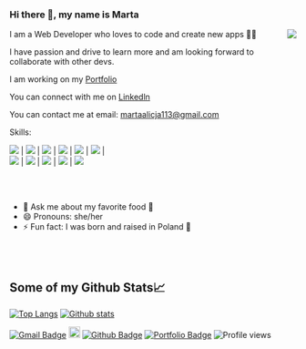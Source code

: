 ### Hi there 👋, my name is Marta 
<!-- ![](https://media.giphy.com/media/jAtdhWRyJxgyiurJTO/giphy.gif) -->
<img align="right" src="https://media.giphy.com/media/jAtdhWRyJxgyiurJTO/giphy.gif" >

I am a Web Developer who loves to code and create new apps 👩‍💻

I have passion and drive to learn more and am looking forward to collaborate with other devs.

I am working on my [Portfolio](https://portfolio-js.martakode.vercel.app/)  

You can connect with me on [Linkedln](https://www.linkedin.com/in/marta-janina-krawczyk/) 

You can contact me at email: <martaalicja113@gmail.com> 

Skills:

![](https://img.shields.io/badge/-JavaScript-darkslategray?color=193549&label=%20&logo=javascript&logoColor=e8e) |
![](https://img.shields.io/badge/-React-darkslategray?color=193549&label=%20&logo=React&logoColor=e8e) |
![](https://img.shields.io/badge/-Redux-ff69b4?color=193549&label=%20&logo=redux&logoColor=e8e)  |
![](https://img.shields.io/badge/-Node.js-ff69b4?color=193549&label=%20&logo=node.js&logoColor=e8e) | 
![](https://img.shields.io/badge/-Jest-ff69b4?color=193549&label=%20&logo=jest&logoColor=e8e)  |
![](https://img.shields.io/badge/-Express.js-ff69b4?color=193549&label=%20&logo=express&logoColor=e8e) |  
![](https://img.shields.io/badge/-SQLite-ff69b4?color=193549&label=%20&logo=SQLite&logoColor=e8e) |
![](https://img.shields.io/badge/-PostgresSQL-ff69b4?color=193549&label=%20&logo=postgresql&logoColor=e8e) |
![](https://img.shields.io/badge/-Python-ff69b4?color=193549&label=%20&logo=python&logoColor=e8e) |
![](https://img.shields.io/badge/-HTML5-ff69b4?color=193549&label=%20&logo=html5&logoColor=e8e) |
![](https://img.shields.io/badge/-CSS-ff69b4?color=193549&label=%20&logo=css-wizardry&logoColor=e8e) 

<br />
<br />

- 💬 Ask me about my favorite food 🥟 
- 😄 Pronouns: she/her 
- ⚡ Fun fact: I was born and raised in Poland 🥟 

<br />
<br />


## Some of my Github Stats📈

[![Top Langs](https://github-readme-stats.vercel.app/api/top-langs/?username=MartaKode&layout=compact&theme=cobalt)](https://github.com/MartaKode/github-readme-stats)
[![Github stats](https://github-readme-stats.vercel.app/api?username=MartaKode&show_icons=true&include_all_commits=true&count_private=true&theme=cobalt)](https://github.com/MartaKode/github-readme-stats)


[![Gmail Badge](https://img.shields.io/badge/-martaalicja113@gmail.com-c14438?style=flat&logo=Gmail&logoColor=white&link=mailto:martaalicja113@gmail.com)](mailto:martaalicja113@gmail.com) 
[<img src='https://cdn.jsdelivr.net/npm/simple-icons@3.0.1/icons/linkedin.svg' alt='linkedin' height='20'>](https://www.linkedin.com/in/marta-janina-krawczyk/) 
[![Github Badge](https://img.shields.io/badge/-MartaKode-grey?style=flat&logo=github&logoColor=white&link=https://github.com/MartaKode/)](https://www.github.com/MartaKode/) [![Portfolio Badge](https://img.shields.io/badge/portfolio-web-blue?style=flat&link=martakode.vercel.app/)](https://martakode.vercel.app/)
![Profile views](https://gpvc.arturio.dev/MartaKode)


<!--
**MartaKode/MartaKode** is a ✨ _special_ ✨ repository because its `README.md` (this file) appears on your GitHub profile.

Here are some ideas to get you started:

- 🔭 I’m currently working on ...
- 🌱 I’m currently learning ...
- 👯 I’m looking to collaborate on ...
- 🤔 I’m looking for help with ...
- 💬 Ask me about ...
- 📫 How to reach me: ...
- 😄 Pronouns: ...
- ⚡ Fun fact: ...
-->






